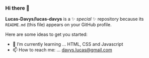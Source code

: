### Hi there 👋

**Lucas-Davys/lucas-davys** is a ✨ _special_ ✨ repository because its `README.md` (this file) appears on your GitHub profile.

Here are some ideas to get you started:

- 🌱 I’m currently learning ... HTML, CSS and Javascript
- 📫 How to reach me: ... davys.lucas@gmail.com

